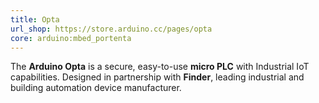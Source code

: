 ```yaml
---
title: Opta
url_shop: https://store.arduino.cc/pages/opta
core: arduino:mbed_portenta
---
```


The **Arduino Opta** is a secure, easy-to-use **micro PLC** with Industrial IoT capabilities. Designed in partnership with **Finder**, leading industrial and building automation device manufacturer.
